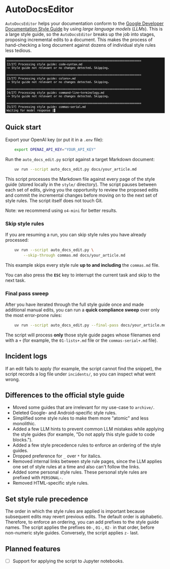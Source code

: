 # AutoDocsEditor

`AutoDocsEditor` helps your documentation conform to the [Google Developer Documentation Style Guide](https://developers.google.com/style) by using *large language models* (*LLMs*). This is a large style guide, so the `AutoDocsEditor` breaks up the job into stages, proposing incremental edits to a document. This makes the process of hand-checking a long document against dozens of individual style rules less tedious.

![Screenshot of AutoDocsEditor in action](assets/screenshot.png)


## Quick start

Export your OpenAI key (or put it in a `.env` file):

```bash
    export OPENAI_API_KEY="YOUR_API_KEY"
```

Run the `auto_docs_edit.py` script against a target Markdown document:


```bash
    uv run --script auto_docs_edit.py docs/your_article.md
```

This script processes the Markdown file against every page of the style guide (stored locally in the `style/` directory). The script pauses between each set of edits, giving you the opportunity to review the proposed edits and commit the incremental changes before moving on to the next set of style rules. The script itself does not touch Git.

Note: we recommend using `o4-mini` for better results.

### Skip style rules

If you are resuming a run, you can skip style rules you have already processed:

```bash
    uv run --script auto_docs_edit.py \
        --skip-through commas.md docs/your_article.md
```

This example skips every style rule **up to and including** the `commas.md` file.

You can also press the **`ESC`** key to interrupt the current task and skip to the next task.

### Final pass sweep

After you have iterated through the full style guide once and made additional manual edits, you can run a **quick compliance sweep** over only the most error-prone rules:

```bash
    uv run --script auto_docs_edit.py --final-pass docs/your_article.md
```

The script will process **only** those style guide pages whose filenames end with a `+` (for example, the `01-lists+.md` file or the `commas-serial+.md` file).

## Incident logs

If an edit fails to apply (for example, the script cannot find the snippet), the script records a log file under `incidents/`, so you can inspect what went wrong.

## Differences to the official style guide

- Moved some guides that are irrelevant for my use-case to `archive/`.
- Deleted Google- and Android-specific style rules.
- Simplified some style rules to make them more "atomic" and less monolithic.
- Added a few LLM hints to prevent common LLM mistakes while applying the style guides (for example, "Do not apply this style guide to code blocks.").
- Added a few style precedence rules to enforce an ordering of the style guides.
- Dropped preference for `_` over `*` for italics.
- Removed internal links between style rule pages, since the LLM applies one set of style rules at a time and also can't follow the links.
- Added some personal style rules. These personal style rules are prefixed with `PERSONAL-`.
- Removed HTML-specific style rules.

## Set style rule precedence

The order in which the style rules are applied is important because subsequent edits may revert previous edits. The default order is alphabetic. Therefore, to enforce an ordering, you can add prefixes to the style guide names. The script applies the prefixes `00-`, `01-`, `02-` in that order, before non-numeric style guides. Conversely, the script applies `z-` last.

## Planned features

- [ ] Support for applying the script to Jupyter notebooks.
